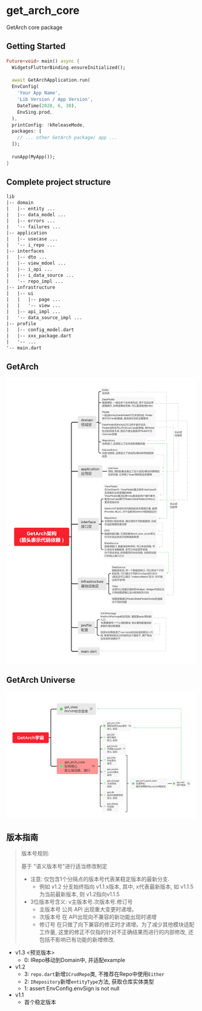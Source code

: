 # get_arch_core

GetArch core package

## Getting Started

```dart
Future<void> main() async {
  WidgetsFlutterBinding.ensureInitialized();
  
  await GetArchApplication.run(
  EnvConfig(
    'Your App Name',
    'Lib Version / App Version',
    DateTime(2020, 6, 30),
    EnvSing.prod,
  ), 
  printConfig: !kReleaseMode, 
  packages: [ 
    // ... other GetArch package/ app ...
  ]);
  
  runApp(MyApp());
}
```

## Complete project structure

```text
lib
|-- domain
|   |-- entity ...
|   |-- data_model ...
|   |-- errors ...
|   '-- failures ...
|-- application
|   |-- usecase ...
|   '-- i_repo ...
|-- interfaces
|   |-- dto ...
|   |-- view_mdoel ...
|   |-- i_api ...
|   |-- i_data_source ...
|   '-- repo_impl ...
|-- infrastructure
|   |-- ui
|   |   |-- page ...
|   |   '-- view ...
|   |-- api_impl ...
|   '-- data_source_impl ...
|-- profile
|   |-- config_model.dart
|   |-- xxx_package.dart
|   '-- ...
'-- main.dart
```

## GetArch

![GetArch](GetArch.png)

## GetArch Universe

![GetArch Universe](GetArchUniverse.png)

## 版本指南

> 版本号规则:
>
> 基于 "语义版本号"进行适当修改制定
>
> - 注意:  仅包含1个分隔点的版本号代表某稳定版本的最新分支.
>   - 例如 v1.2 分支始终指向 v1.1.x版本, 其中, x代表最新版本, 如 v1.1.5为当前最新版本, 则 v1.2指向v1.1.5
> - 3位版本号含义: v主版本号.次版本号.修订号
>   - 主版本号 公共 API 出现重大变更时递增。
>   - 次版本号 在  API出现向不兼容的新功能出现时递增
>   - 修订号 在只做了向下兼容的修正时才递增。为了减少其他模块适配工作量, 这里的修正不仅指的针对不正确结果而进行的内部修改, 还包括不影响已有功能的新增修改.

- v1.3 <预览版本>
  - 0: IRepo移动到Domain中, 并适配example
- v1.2
  - 3: `repo.dart`新增`ICrudRepo`类, 不推荐在Repo中使用`Either`
  - 2: `IRepository`新增`entityType`方法, 获取仓库实体类型
  - 1: assert EnvConfig.envSign is not null
- v1.1
  - 首个稳定版本
